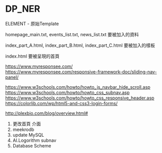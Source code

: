 # DP_NER


ELEMENT - 原始Template

homepage_main.txt, events_list.txt, news_list.txt 要被加入的資料

index_part_A.html, index_part_B.html, index_part_C.html 要被加入的樣板

index.html 要被呈現的首頁




https://www.myresponsee.com/
https://www.myresponsee.com/responsive-framework-doc/sliding-nav-panel/




https://www.w3schools.com/howto/howto_js_navbar_hide_scroll.asp
https://www.w3schools.com/howto/howto_css_subnav.asp
https://www.w3schools.com/howto/howto_css_responsive_header.asp
https://colorlib.com/wp/html5-and-css3-login-forms/


http://plexbio.com/blog/overview.html#


1. 更改首頁 介面
2. meekrodb
3. update MySQL
4. AI.Logorithm subnav
5. Database Scheme
